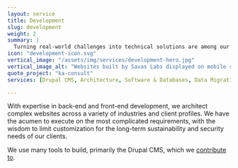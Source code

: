 ```yaml
---
layout: service
title: Development
slug: development
weight: 2
summary: |
  Turning real-world challenges into technical solutions are among our favorite activities amidst the beakers and bunsen burners in the Savas lab. Developing novel functionality that is right-fit for our client's needs drives our creative spirit.
icon: "development-icon.svg"
vertical_image: "/assets/img/services/development-hero.jpg"
vertical_image_alt: "Websites built by Savas Labs displayed on mobile screens"
quote_project: "ka-consult"
services: [Drupal CMS, Architecture, Software & Databases, Data Migration, E-Commerce, Performance Optimization, Automated Testing, Security]

---
```


With expertise in back-end and front-end development, we architect complex websites across a variety of industries and client profiles. We have the acumen to execute on the most complicated requirements, with the wisdom to limit customization for the long-term sustainability and security needs of our clients.

We use many tools to build, primarily the Drupal CMS, which we [contribute to](https://www.drupal.org/savas-labs).